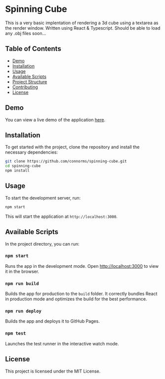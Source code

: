 # Spinning Cube

This is a very basic implentation of rendering a 3d cube using a textarea as the render window. Written using React & Typescript. Should be able to load any .obj files soon...

## Table of Contents
- [Demo](#demo)
- [Installation](#installation)
- [Usage](#usage)
- [Available Scripts](#available-scripts)
- [Project Structure](#project-structure)
- [Contributing](#contributing)
- [License](#license)

## Demo
You can view a live demo of the application [here](https://connorms.github.io/spinning-cube).

## Installation
To get started with the project, clone the repository and install the necessary dependencies:

```bash
git clone https://github.com/connorms/spinning-cube.git
cd spinning-cube
npm install
```

## Usage
To start the development server, run:

```bash
npm start
```

This will start the application at `http://localhost:3000`.

## Available Scripts
In the project directory, you can run:

### `npm start`
Runs the app in the development mode. Open [http://localhost:3000](http://localhost:3000) to view it in the browser.

### `npm run build`
Builds the app for production to the `build` folder. It correctly bundles React in production mode and optimizes the build for the best performance.

### `npm run deploy`
Builds the app and deploys it to GitHub Pages.

### `npm test`
Launches the test runner in the interactive watch mode.

## License
This project is licensed under the MIT License.

